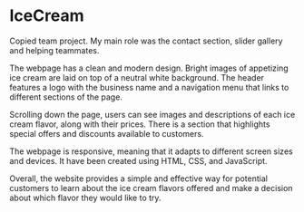 # IceCream
Copied team project. 
My main role was the contact section, slider gallery and helping teammates.

The webpage has a clean and modern design. Bright images of appetizing ice cream are laid on top of a neutral white background. The header features a logo with the business name and a navigation menu that links to different sections of the page.

Scrolling down the page, users can see images and descriptions of each ice cream flavor, along with their prices. There is a section that highlights special offers and discounts available to customers.

The webpage is responsive, meaning that it adapts to different screen sizes and devices. It  have been created using HTML, CSS, and JavaScript.

Overall, the website provides a simple and effective way for potential customers to learn about the ice cream flavors offered  and make a decision about which flavor they would like to try.
